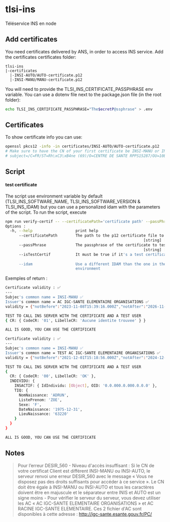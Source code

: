 # tlsi-ins

Téléservice INS en node

## Add certificates

You need certificates delivered by ANS, in order to access INS service.
Add the certificates certificates folder:

```
tlsi-ins
|-certificates
  |-INSI-AUTO/AUTO-certificate.p12
  |-INSI-MANU/MANU-certificate.p12
```

You will need to provide the TLSI_INS_CERTIFICATE_PASSPHRASE env variable.
You can use a dotenv file next to the package.json file (in the root folder):

```sh
echo TLSI_INS_CERTIFICATE_PASSPHRASE="The$ecretP@ssphrase" > .env
```

## Certificates

To show certificate info you can use:

```sh
openssl pkcs12 -info -in certificates/INSI-AUTO/AUTO-certificate.p12
# Make sure to have the CN of your first certificate be INSI-MANU or INSI-AUTO or you might run into DESIR_560
# subject=/C=FR/ST=Rh\xC3\xB4ne (69)/O=CENTRE DE SANTE RPPS15287/OU=10B0152872/CN=Padoa
```

## Script
#### test certificate
The script use environment variable by default (TLSI_INS_SOFTWARE_NAME, TLSI_INS_SOFTWARE_VERSION & TLSI_INS_IDAM) but you can use a personalized idam with the parameters of the script.
To run the script, execute

```sh
npm run verify-certif -- --certificatePath='certificate path' --passPhrase='certificate passphrase' --isTestCertif=false --idam='idam'
Options :
  -h, --help                   print help                              [boolean]
      --certificatePath        The path to the p12 certificate file to test
                                                             [string] [required]
      --passPhrase             The passphrase of the certificate to test
                                                             [string] [required]
      --isTestCertif           It must be true if it's a test certificate
                                                                       [boolean]
      --idam                   Use a different IDAM than the one in the
                               environment                              [string]
```

Exemples of return :

```sh
Certificate validity : ✅
---
Subjec's common name = INSI-MANU ✅
Issuer's common name = AC IGC-SANTE ELEMENTAIRE ORGANISATIONS ✅
validity = {"notBefore":"2023-11-08T15:39:16.000Z","notAfter":"2026-11-08T15:39:16.000Z"} ✅

TEST TO CALL INS SERVER WITH THE CERTIFICATE AND A TEST USER
{ CR: { CodeCR: '01', LibelleCR: 'Aucune identite trouvee' } }

ALL IS GOOD, YOU CAN USE THE CERTIFICATE
```

```sh
Certificate validity : ✅
---
Subjec's common name = INSI-MANU ✅
Issuer's common name = TEST AC IGC-SANTE ELEMENTAIRE ORGANISATIONS ✅
validity = {"notBefore":"2021-12-01T15:18:56.000Z","notAfter":"2024-12-01T15:18:56.000Z"} ✅

TEST TO CALL INS SERVER WITH THE CERTIFICATE AND A TEST USER
{
  CR: { CodeCR: '00', LibelleCR: 'OK' },
  INDIVIDU: {
    INSACTIF: { IdIndividu: [Object], OID: '0.0.000.0.000.0.0.0' },
    TIQ: {
      NomNaissance: 'ADRUN',
      ListePrenom: 'ZOE',
      Sexe: 'F',
      DateNaissance: '1975-12-31',
      LieuNaissance: '63220'
    }
  }
}

ALL IS GOOD, YOU CAN USE THE CERTIFICATE
```

## Notes

> Pour l’erreur DESIR_560 - Niveau d'accès insuffisant : Si le CN de votre certificat Client est différent INSI-MANU ou INSI-AUTO, le serveur renvoi une erreur DESIR_560 avec le message « Vous ne disposez pas des droits suffisants pour accéder à ce service ». Le CN doit être égale à INSI-MANU ou INSI-AUTO et tous les caractères doivent être en majuscule et le séparateur entre INIS et AUTO est un signe moins -
> Pour vérifier le serveur du serveur, vous devez utiliser les AC « AC IGC-SANTE ELEMENTAIRE ORGANISATIONS » et AC RACINE IGC-SANTE ELEMENTAIRE. Ces 2 fichier d'AC sont disponibles à cette adresse : http://igc-sante.esante.gouv.fr/PC/

